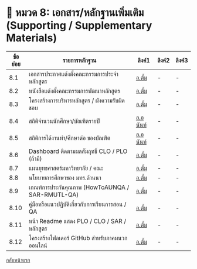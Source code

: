 # 📘 หมวด 8: เอกสาร/หลักฐานเพิ่มเติม (Supporting / Supplementary Materials)

| ข้อย่อย | รายการหลักฐาน                                                  | ลิงค์1              | ลิงค์2           | ลิงค์3           |
|---------|------------------------------------------------------------------|----------------------|------------------|------------------|
| 8.1     | เอกสารประกาศแต่งตั้งคณะกรรมการประจำหลักสูตร                | [อ.ตั้ม](https://drive.google.com/file/d/1yoeCM36H8kDu7zJAk0TDfaOCjgNGQfhy/view?usp=drive_link) | -                | -                |
| 8.2     | หนังสือแต่งตั้งคณะกรรมการพัฒนาหลักสูตร                      | [อ.ตั้ม](https://drive.google.com/file/d/1yoeCM36H8kDu7zJAk0TDfaOCjgNGQfhy/view?usp=drive_link) | -                | -                |
| 8.3     | โครงสร้างการบริหารหลักสูตร / ผังความรับผิดชอบ             | [อ.ตั้ม](https://github.com/CPE-RMUTL/.github/blob/main/profile/evidence/8-others/Programme-Governance-Structure.md) | -                | -                |
| 8.4     | สถิติจำนวนนักศึกษา/บัณฑิตรายปี                              | [อ.อนันท์](https://docs.google.com/spreadsheets/d/1JTTONx67s5IlQ_upIiwnntQVieO9DzSk5wJQNhL9mVc/edit?usp=sharing) | -                | -                |
| 8.5     | สถิติการได้งานทำ/ศึกษาต่อ ของบัณฑิต                         | [อ.อนันท์](https://docs.google.com/spreadsheets/d/1JTTONx67s5IlQ_upIiwnntQVieO9DzSk5wJQNhL9mVc/edit?usp=sharing) | -                | -                |
| 8.6     | Dashboard ติดตามผลสัมฤทธิ์ CLO / PLO (ถ้ามี)                | [อ.ตั้ม](https://lookerstudio.google.com/reporting/89f6bb57-0f55-4bcc-93c1-2485d20a440e) | -                | -                |
| 8.7     | แผนยุทธศาสตร์มหาวิทยาลัย / คณะ                              | [อ.ตั้ม](https://plan.rmutl.ac.th/download) | -                | -                |
| 8.8     | นโยบายการศึกษาของ มทร.ล้านนา                               | [อ.ตั้ม](https://plan.rmutl.ac.th/) | -                | -                |
| 8.9     | เกณฑ์การประกันคุณภาพ (HowToAUNQA / SAR-RMUTL-QA)           | [อ.ตั้ม](https://drive.google.com/file/d/1fYq55hksPdu2WFfkIPRPWN1F8n50ROoI/view?usp=drive_link) | -                | -                |
| 8.10    | คู่มือหรือแนวปฏิบัติเกี่ยวกับการเรียนการสอน / QA           | [อ.ตั้ม](https://drive.google.com/file/d/1j2_Hm8V_XKGsTrxQjc9r3UTKHailhzre/view?usp=drive_link) | -                | -                |
| 8.11    | หน้า Readme แสดง PLO / CLO / SAR / หลักสูตร                 | [อ.ตั้ม](https://github.com/CPE-RMUTL/.github/tree/main/profile) | -                | -                |
| 8.12    | โครงสร้างโฟลเดอร์ GitHub สำหรับภาคผนวกออนไลน์             | [อ.ตั้ม](https://github.com/CPE-RMUTL/.github/tree/main/profile/evidence) | -                | -                |


[กลับหน้าแรก](https://github.com/CPE-RMUTL/.github/blob/main/profile/README.md)
